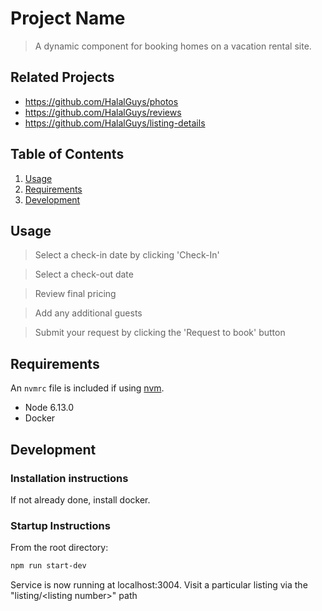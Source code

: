 # Project Name

> A dynamic component for booking homes on a vacation rental site.

## Related Projects

  - https://github.com/HalalGuys/photos
  - https://github.com/HalalGuys/reviews
  - https://github.com/HalalGuys/listing-details

## Table of Contents

1. [Usage](#Usage)
1. [Requirements](#requirements)
1. [Development](#development)

## Usage

> Select a check-in date by clicking 'Check-In' 

> Select a check-out date

> Review final pricing

> Add any additional guests

> Submit your request by clicking the 'Request to book' button


## Requirements

An `nvmrc` file is included if using [nvm](https://github.com/creationix/nvm).

- Node 6.13.0
- Docker

## Development

### Installation instructions

If not already done, install docker.

### Startup Instructions

From the root directory:

```sh
npm run start-dev
``` 

Service is now running at localhost:3004.
Visit a particular listing via the "listing/\<listing number\>" path

